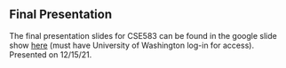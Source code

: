 ## Final Presentation

The final presentation slides for CSE583 can be found in the google slide show [here](https://docs.google.com/presentation/d/1uIm14yAjwEWD_0KAE1DPEIgnBrLnP3MG/edit?usp=sharing&ouid=115589590768744517560&rtpof=true&sd=true) (must have University of Washington log-in for access). 
Presented on 12/15/21.
